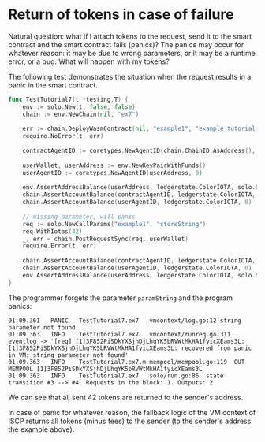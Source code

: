 # Return of tokens in case of failure

Natural question: what if I attach tokens to the request, send it to the smart
contract and the smart contract fails (panics)? The panics may occur for
whatever reason: it may be due to wrong parameters, or it may be a runtime
error, or a bug. What will happen with my tokens?

The following test demonstrates the situation when the request results in a
panic in the smart contract.

```go
func TestTutorial7(t *testing.T) {
    env := solo.New(t, false, false)
    chain := env.NewChain(nil, "ex7")
    
    err := chain.DeployWasmContract(nil, "example1", "example_tutorial_bg.wasm")
    require.NoError(t, err)
    
    contractAgentID := coretypes.NewAgentID(chain.ChainID.AsAddress(), coretypes.Hn("example1"))
    
    userWallet, userAddress := env.NewKeyPairWithFunds()
    userAgentID := coretypes.NewAgentID(userAddress, 0)
    
    env.AssertAddressBalance(userAddress, ledgerstate.ColorIOTA, solo.Saldo)
    chain.AssertAccountBalance(contractAgentID, ledgerstate.ColorIOTA, 0) // empty on-chain
    chain.AssertAccountBalance(userAgentID, ledgerstate.ColorIOTA, 0)     // empty on-chain
    
    // missing parameter, will panic
    req := solo.NewCallParams("example1", "storeString")
    req.WithIotas(42)
    _, err = chain.PostRequestSync(req, userWallet)
    require.Error(t, err)
    
    chain.AssertAccountBalance(contractAgentID, ledgerstate.ColorIOTA, 0)
    chain.AssertAccountBalance(userAgentID, ledgerstate.ColorIOTA, 0)
    env.AssertAddressBalance(userAddress, ledgerstate.ColorIOTA, solo.Saldo)
}
```   

The programmer forgets the parameter `paramString` and the program panics:

```
01:09.361	PANIC	TestTutorial7.ex7	vmcontext/log.go:12	string parameter not found
01:09.363	INFO	TestTutorial7.ex7	vmcontext/runreq.go:311	eventlog -> '[req] [1]3F852PiSDkYXSjhDjLhqYK5bRVWtMkHA1fyicXEams3L: [1]3F852PiSDkYXSjhDjLhqYK5bRVWtMkHA1fyicXEams3L: recovered from panic in VM: string parameter not found'
01:09.363	INFO	TestTutorial7.ex7.m	mempool/mempool.go:119	OUT MEMPOOL [1]3F852PiSDkYXSjhDjLhqYK5bRVWtMkHA1fyicXEams3L
01:09.363	INFO	TestTutorial7.ex7	solo/run.go:86	state transition #3 --> #4. Requests in the block: 1. Outputs: 2
```

We can see that all sent 42 tokens are returned to the sender's address.

In case of panic for whatever reason, the fallback logic of the VM context of
ISCP returns all tokens (minus fees) to the sender (to the sender's address the
example above).